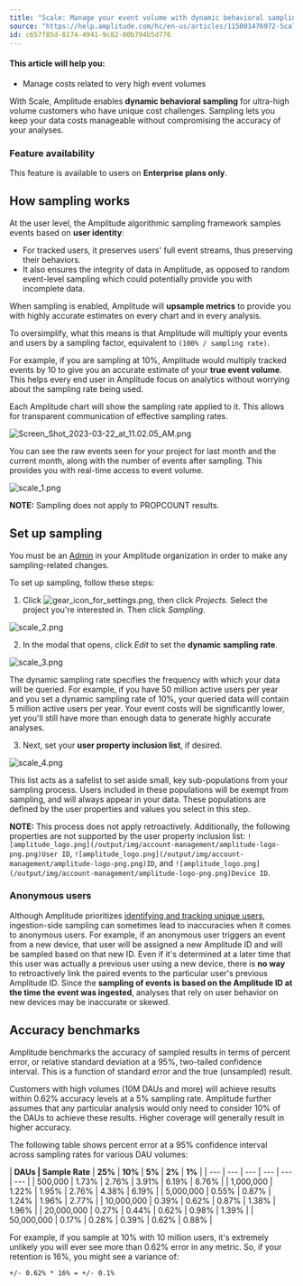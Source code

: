 ```yaml
---
title: "Scale: Manage your event volume with dynamic behavioral sampling"
source: "https://help.amplitude.com/hc/en-us/articles/115001476972-Scale-Manage-your-event-volume-with-dynamic-behavioral-sampling"
id: c657f85d-8174-4941-9c82-80b794b5d776
---
```


#### This article will help you:

* Manage costs related to very high event volumes

With Scale, Amplitude enables **dynamic behavioral sampling** for ultra-high volume customers who have unique cost challenges. Sampling lets you keep your data costs manageable without compromising the accuracy of your analyses.

### Feature availability

This feature is available to users on **Enterprise plans only**.

## How sampling works

At the user level, the Amplitude algorithmic sampling framework samples events based on **user identity**:

* For tracked users, it preserves users' full event streams, thus preserving their behaviors.
* It also ensures the integrity of data in Amplitude, as opposed to random event-level sampling which could potentially provide you with incomplete data.

When sampling is enabled, Amplitude will **upsample metrics** to provide you with highly accurate estimates on every chart and in every analysis.

To oversimplify, what this means is that Amplitude will multiply your events and users by a sampling factor, equivalent to `(100% / sampling rate)`.

For example, if you are sampling at 10%, Amplitude would multiply tracked events by 10 to give you an accurate estimate of your **true event volume**. This helps every end user in Amplitude focus on analytics without worrying about the sampling rate being used. 

Each Amplitude chart will show the sampling rate applied to it. This allows for transparent communication of effective sampling rates.

![Screen_Shot_2023-03-22_at_11.02.05_AM.png](/output/img/account-management/screen-shot-2023-03-22-at-11-02-05-am-png.png)

You can see the raw events seen for your project for last month and the current month, along with the number of events after sampling. This provides you with real-time access to event volume. 

![scale_1.png](/output/img/account-management/scale-1-png.png)

**NOTE:** Sampling does not apply to PROPCOUNT results.

## Set up sampling

You must be an [Admin](/admin/account-management/user-roles-permissions) in your Amplitude organization in order to make any sampling-related changes.

To set up sampling, follow these steps:

1. Click ![gear_icon_for_settings.png](/output/img/account-management/gear-icon-for-settings-png.png), then click *Projects.* Select the project you're interested in. Then click *Sampling*.

![scale_2.png](/output/img/account-management/scale-2-png.png)

2. In the modal that opens, click *Edit* to set the **dynamic sampling rate**.

![scale_3.png](/output/img/account-management/scale-3-png.png)

The dynamic sampling rate specifies the frequency with which your data will be queried. For example, if you have 50 million active users per year and you set a dynamic sampling rate of 10%, your queried data will contain 5 million active users per year. Your event costs will be significantly lower, yet you'll still have more than enough data to generate highly accurate analyses.

3. Next, set your **user property inclusion list**, if desired.

![scale_4.png](/output/img/account-management/scale-4-png.png)

This list acts as a safelist to set aside small, key sub-populations from your sampling process. Users included in these populations will be exempt from sampling, and will always appear in your data. These populations are defined by the user properties and values you select in this step.

**NOTE:** This process does not apply retroactively. Additionally, the following properties are not supported by the user property inclusion list: `![amplitude_logo.png](/output/img/account-management/amplitude-logo-png.png)User
 ID`, `![amplitude_logo.png](/output/img/account-management/amplitude-logo-png.png)ID`, and `![amplitude_logo.png](/output/img/account-management/amplitude-logo-png.png)Device ID`.

### Anonymous users

Although Amplitude prioritizes [identifying and tracking unique users](/cdp/sources/instrument-track-unique-users), ingestion-side sampling can sometimes lead to inaccuracies when it comes to anonymous users. For example, if an anonymous user triggers an event from a new device, that user will be assigned a new Amplitude ID and will be sampled based on that new ID. Even if it's determined at a later time that this user was actually a previous user using a new device, there is **no way** to retroactively link the paired events to the particular user's previous Amplitude ID. Since the **sampling of events is based on the Amplitude ID at the time the event was ingested**, analyses that rely on user behavior on new devices may be inaccurate or skewed.

## Accuracy benchmarks

Amplitude benchmarks the accuracy of sampled results in terms of percent error, or relative standard deviation at a 95%, two-tailed confidence interval. This is a function of standard error and the true (unsampled) result.

Customers with high volumes (10M DAUs and more) will achieve results within 0.62% accuracy levels at a 5% sampling rate. Amplitude further assumes that any particular analysis would only need to consider 10% of the DAUs to achieve these results. Higher coverage will generally result in higher accuracy.

The following table shows percent error at a 95% confidence interval across sampling rates for various DAU volumes: 

| **DAUs | Sample Rate** | **25%** | **10%** | **5%** | **2%** | **1%** |
| --- | --- | --- | --- | --- | --- |
| 500,000 | 1.73% | 2.76% | 3.91% | 6.19% | 8.76% |
| 1,000,000 | 1.22% | 1.95% | 2.76% | 4.38% | 6.19% |
| 5,000,000 | 0.55% | 0.87% | 1.24% | 1.96% | 2.77% |
| 10,000,000 | 0.39% | 0.62% | 0.87% | 1.38% | 1.96% |
| 20,000,000 | 0.27% | 0.44% | 0.62% | 0.98% | 1.39% |
| 50,000,000 | 0.17% | 0.28% | 0.39% | 0.62% | 0.88% |

For example, if you sample at 10% with 10 million users, it's extremely unlikely you will ever see more than 0.62% error in any metric. So, if your retention is 16%, you might see a variance of:

`+/- 0.62% * 16% = +/- 0.1%`
